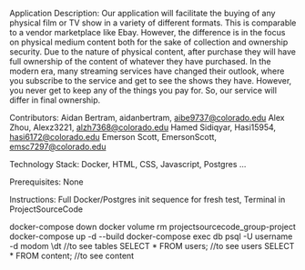 Application Description:
Our application will facilitate the buying of any physical film or TV show in a variety of different formats. This is comparable to a vendor marketplace like Ebay. However, the difference is in the focus on physical medium content both for the sake of collection and ownership security. Due to the nature of physical content, after purchase they will have full ownership of the content of whatever they have purchased. In the modern era, many streaming services have changed their outlook, where you subscribe to the service and get to see the shows they have. However, you never get to keep any of the things you pay for. So, our service will differ in final ownership. 

Contributors:
Aidan Bertram, aidanbertram, aibe9737@colorado.edu
Alex Zhou, Alexz3221, alzh7368@colorado.edu
Hamed Sidiqyar, Hasi15954, hasi6172@colorado.edu
Emerson Scott, EmersonScott, emsc7297@colorado.edu

Technology Stack:
Docker, HTML, CSS, Javascript, Postgres ...

Prerequisites:
None

Instructions:
Full Docker/Postgres init sequence for fresh test, Terminal in ProjectSourceCode


docker-compose down
docker volume rm projectsourcecode_group-project
docker-compose up -d --build
docker-compose exec db psql -U username -d modom
\dt                                   //to see tables
SELECT * FROM users;                  //to see users
SELECT * FROM content;                //to see content
